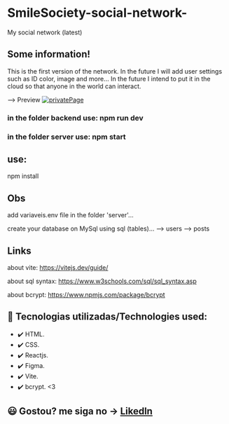 # SmileSociety-social-network-
My social network (latest)

## Some information!

This is the first version of the network. In the future I will add user settings such as ID color, image and more...
In the future I intend to put it in the cloud so that anyone in the world can interact.

--> Preview
[![privatePage](https://user-images.githubusercontent.com/97729476/200048172-d1335893-9b88-4496-bcf9-8e7d9f05a950.png)](url)


### in the folder backend use: npm run dev

### in the folder server use: npm start 

## use:

npm install


## Obs
add variaveis.env file in the folder 'server'...

create your database on MySql using sql (tables)...
--> users
--> posts

## Links
about vite: https://vitejs.dev/guide/

about sql syntax: https://www.w3schools.com/sql/sql_syntax.asp

about bcrypt: https://www.npmjs.com/package/bcrypt
 
## 🚀 Tecnologias utilizadas/Technologies used:
- ✔️ HTML.
- ✔️ CSS.
- ✔️ Reactjs.
- ✔️ Figma.
- ✔️ Vite.
- ✔️ bcrypt.
<3 
## 😃 Gostou? me siga no -> [Likedln](https://www.linkedin.com/in/thales-ian-carlesso-975014214/)
